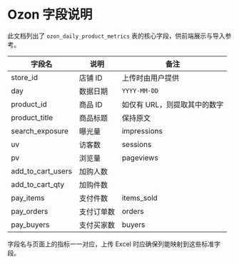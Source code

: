 # Ozon 字段说明

此文档列出了 `ozon_daily_product_metrics` 表的核心字段，供前端展示与导入参考。

| 字段名 | 说明 | 备注 |
| --- | --- | --- |
| store_id | 店铺 ID | 上传时由用户提供 |
| day | 数据日期 | `YYYY-MM-DD` |
| product_id | 商品 ID | 如仅有 URL，则提取其中的数字 |
| product_title | 商品标题 | 保持原文 |
| search_exposure | 曝光量 | impressions |
| uv | 访客数 | sessions |
| pv | 浏览量 | pageviews |
| add_to_cart_users | 加购人数 |  |
| add_to_cart_qty | 加购件数 |  |
| pay_items | 支付件数 | items_sold |
| pay_orders | 支付订单数 | orders |
| pay_buyers | 支付买家数 | buyers |
字段名与页面上的指标一一对应，上传 Excel 时应确保列能映射到这些标准字段。
